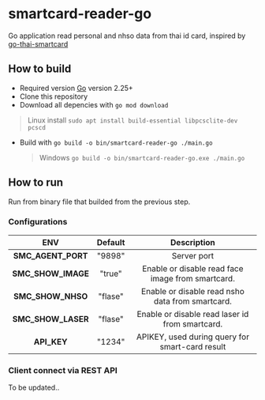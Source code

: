 # smartcard-reader-go

Go application read personal and nhso data from thai id card, inspired by [go-thai-smartcard](https://github.com/somprasongd/go-thai-smartcard)

## How to build

- Required version [Go](https://go.dev/dl/) version 2.25+
- Clone this repository
- Download all depencies with `go mod download`

> Linux install `sudo apt install build-essential libpcsclite-dev pcscd`

- Build with `go build -o bin/smartcard-reader-go ./main.go`

  > Windows `go build -o bin/smartcard-reader-go.exe ./main.go`

## How to run

Run from binary file that builded from the previous step.

### Configurations

|        ENV         | Default |                    Description                    |
| :----------------: | :-----: | :-----------------------------------------------: |
| **SMC_AGENT_PORT** | "9898"  |                    Server port                    |
| **SMC_SHOW_IMAGE** | "true"  | Enable or disable read face image from smartcard. |
| **SMC_SHOW_NHSO**  | "flase" | Enable or disable read nsho data from smartcard.  |
| **SMC_SHOW_LASER** | "flase" |  Enable or disable read laser id from smartcard.  |
|    **API_KEY**     | "1234"  |  APIKEY, used during query for smart-card result  |

### Client connect via REST API

To be updated..
